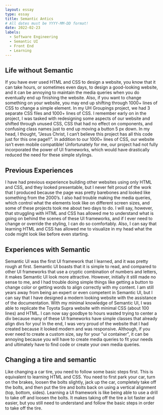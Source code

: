 ```yaml
---
layout: essay
type: essay
title: Semantic Antics 
# All dates must be YYYY-MM-DD format!
date: 2022-02-23
labels:
  - Software Engineering
  - Semantic UI
  - Front End
  - Learning
---
```

## Life without Semantic
If you have ever used HTML and CSS to design a website, you know that it can take hours, or sometimes even days, to design a good-looking website, and it can be annoying to maintain the media queries when you do eventually end up finishing the website. Also, if you want to change something on your website, you may end up shifting through 1000+ lines of CSS to change a simple element. In my UH Groupings project, we had 3 separate CSS files and 1000+ lines of CSS. I remember early on in the project, I was tasked with redesigning some aspects of our website and shifted through unused CSS, CSS that had no effect on components, and confusing class names just to end up moving a button 5 px down. In my head, I thought, "Jesus Christ, I can’t believe this project has all this code just for this one page!!". In addition to our 1000+ lines of CSS, our website isn’t even mobile compatible! Unfortunately for me, our project had not fully incorporated the power of UI frameworks, which would have drastically reduced the need for these simple stylings.

## Previous Experiences 
I have had previous experience building other websites using only HTML and CSS, and they looked presentable, but I never felt proud of the work that I produced because the page was pretty barebones and looked like something from the 2000’s. I also had trouble making the media queries, which control what the elements look like on different screen sizes, and some of these projects took me about two days to do. I will say, however, that struggling with HTML and CSS has allowed me to understand what is going on behind the scenes of these UI frameworks, and if I ever need to change or override the styling, I can do so comfortably. Also, I can say that learning HTML and CSS has allowed me to visualize in my head what the code might look like before even starting.

## Experiences with Semantic
Semantic UI was the first UI framework that I learned, and it was pretty rough at first. Semantic UI boasts that it is simple to read, and compared to other UI frameworks that use a cryptic combination of numbers and letters, it makes Semantic UI look more attractive. However, initially it still made no sense to me, and I had trouble doing simple things like getting a button to change color or getting words to align correctly with my content. I am still years away from being an expert or even competent in Semantic UI, but I can say that I have designed a modern looking website with the assistance of the documentation. With my minimal knowledge of Semantic UI, I was able to replicate the Toyota Supra website with minimal CSS (about 100 lines) and HTML. I can now say goodbye to hours wasted trying to center a div because many of these UI frameworks have simple classes that already align divs for you! In the end, I was very proud of the website that I had created because it looked modern and was responsive. Although, if you ever need to create a custom size, say for your "ui container", it can be annoying because you will have to create media queries to fit your needs and ultimately have to find code or create your own media queries.

## Changing a tire and semantic 
Like changing a car tire, you need to follow some basic steps first. This is equivalent to learning HTML and CSS. You need to first park your car, turn on the brakes, loosen the bolts slightly, jack up the car, completely take off the bolts, and then put the tire and bolts back on using a vertical alignment (top, bottom, sides). Learning a UI framework is like being able to use a drill to take off and loosen the bolts. It makes taking off the tire a lot faster and easier, but you still need to understand and follow the basic steps in order to take off the tire.



